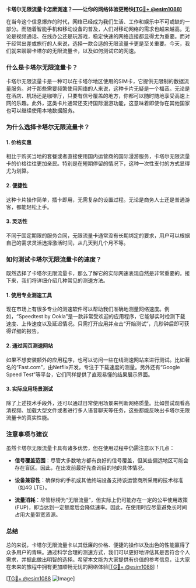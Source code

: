 **卡塔尔无限流量卡怎麽測速？——让你的网络体验更畅快[[TG💪+ @esim1088](https://t.me/s/esim1088)]**

在当今这个信息爆炸的时代，网络已经成为我们生活、工作和娱乐中不可或缺的一部分。而随着智能手机和移动设备的普及，人们对移动网络的需求也越来越高。无论是视频通话、在线办公还是玩游戏，稳定快速的网络连接都显得尤为重要。而对于经常出差或旅行的人来说，选择一款合适的无限流量卡更是至关重要。今天，我们就来聊聊卡塔尔的无限流量卡，以及如何测试它的网速。

### 什么是卡塔尔无限流量卡？

卡塔尔无限流量卡是一种可以在卡塔尔地区使用的SIM卡，它提供无限制的数据流量服务。对于那些需要频繁使用网络的人来说，这种卡片无疑是一个福音。无论是在酒店、机场还是咖啡厅，只要有信号覆盖的地方，你都可以随时随地享受高速上网的乐趣。此外，这类卡片通常还支持国际漫游功能，这意味着即使你在其他国家也可以继续使用本地数据服务。

### 为什么选择卡塔尔无限流量卡？

#### 1. **价格实惠**
   相比于购买当地的套餐或者直接使用国内运营商的国际漫游服务，卡塔尔无限流量卡的价格往往更加亲民。特别是在短期停留的情况下，这种一次性支付的方式显得尤为划算。

#### 2. **便捷性**
   这种卡片操作简单，插卡即用，无需复杂的设置过程。无论是商务人士还是普通游客，都能轻松上手。

#### 3. **灵活性**
   不同于固定期限的服务合同，无限流量卡通常没有长期绑定的要求，用户可以根据自己的需求灵活选择激活时间，从几天到几个月不等。

### 如何测试卡塔尔无限流量卡的速度？

既然选择了卡塔尔无限流量卡，那么了解它的实际网速表现自然是非常重要的。接下来，我们将详细介绍几种常见的测速方法。

#### 1. **使用专业测速工具**
   现在市场上有很多专业的测速软件可以帮助我们准确地测量网络速度。例如，“Speedtest by Ookla”是一款非常受欢迎的应用程序，它能够实时检测下载速度、上传速度以及延迟情况。只需打开应用并点击“开始测试”，几秒钟后即可获得详细的报告。

#### 2. **通过网页测速网站**
   如果不想安装额外的应用程序，也可以访问一些在线测速网站来进行测试。比如著名的“Fast.com”，由Netflix开发，专注于下载速度的测量。另外还有“Google Speed Test”等平台，它们同样提供了直观易懂的结果展示界面。

#### 3. **实际应用场景测试**
   除了上述技术手段外，还可以通过日常使用场景来判断网络质量。比如尝试观看高清视频、加载大型文件或者进行多人语音聊天等任务，这些都能反映出卡塔尔无限流量卡的真实性能。

### 注意事项与建议

虽然卡塔尔无限流量卡具有诸多优势，但在使用过程中仍需注意以下几点：

- **信号覆盖范围**：尽管大多数地方都有良好的信号覆盖，但某些偏远地区可能会存在盲区。因此，在出发前最好先查询目的地的具体情况。
  
- **设备兼容性**：确保你的手机或其他终端设备支持该运营商所采用的技术标准（如4G LTE）。
  
- **流量消耗**：尽管标榜为“无限流量”，但实际上仍可能存在一定的公平使用政策(FUP)，即当达到一定额度后会降低速率。因此，在使用时应尽量避免长时间占用大量带宽资源。

### 总结

总的来说，卡塔尔无限流量卡以其低廉的价格、便捷的操作以及出色的性能赢得了众多用户的青睐。通过科学合理的测速方式，我们可以更好地评估其是否符合个人需求，并据此做出明智的选择。希望本文能为大家提供有价值的参考信息，让大家在未来的旅程中拥有更加顺畅无忧的网络体验[[TG💪+ @esim1088](https://t.me/s/esim1088)]！

[[TG💪+ @esim1088](https://t.me/s/esim1088) ![Image](https://i.postimg.cc/4NQfJmqS/Snipaste-2025-05-13-00-14-12.png)]